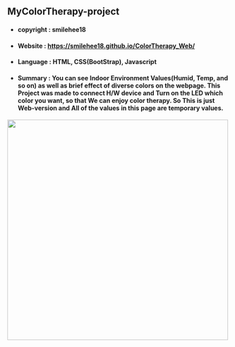 ## MyColorTherapy-project
+ #### copyright : smilehee18
+ #### Website : https://smilehee18.github.io/ColorTherapy_Web/
+ #### Language : HTML, CSS(BootStrap), Javascript
+ #### Summary : You can see Indoor Environment Values(Humid, Temp, and so on) as well as brief effect of diverse colors on the webpage. This Project was made to connect H/W device and Turn on the LED which color you want, so that We can enjoy color therapy. So This is just Web-version and All of the values in this page are temporary values.
<img src="https://user-images.githubusercontent.com/123307856/214508335-0f362cc1-d525-48b8-86ba-4ac3a77786a1.jpg" width="500" height="500">

